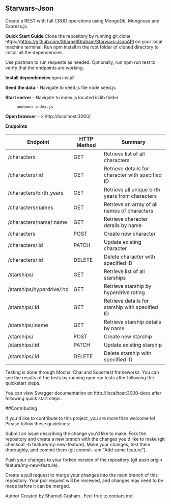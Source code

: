 ## Starwars-Json
Create a REST with full CRUD operations using MongoDb, Mongoose and Express.js.




**Quick Start Guide**
Clone the repository by running git clone https://https://github.com/SharnellGraham/Starwars-JsonAPI on your local machine terminal.
Run npm install in the root folder of cloned directory to install all the dependencies.

Use postman to run requests as needed.
Optionally, run npm run test to verify that the endpoints are working.

 **Install dependencies**
     npm install
  

 **Seed the data**
    - Navigate to seed.js file 
         node seed.js 

 **Start server**
    - Navigate to index.js located in lib folder

         nodemon index.js
     

 **Open browser**
    - > http://localhost:3000/



**Endpoints**

| Endpoint                       | HTTP Method | Summary                                             |
|--------------------------------|-------------|-----------------------------------------------------|
| /characters                | GET         | Retrieve list of all characters                     |
| /characters/:id            | GET         | Retrieve details for character with specified ID    |
| /characters/birth_years    | GET         | Retrieve all unique birth years from characters     |
| /characters/names          | GET         | Retrieve an array of all names of characters        |
| /characters/name/:name     | GET         | Retrieve character details by name                  |
| /characters                | POST        | Create new character                                 |
| /characters/:id            | PATCH       | Update existing character                            |
| /characters/:id            | DELETE      | Delete character with specified ID                  |
| /starships/               | GET         | Retrieve list of all starships                      |
| /starships/hyperdrive/:hd  | GET         | Retrieve starship by hyperdrive rating               |
| /starships/:id             | GET         | Retrieve details for starship with specified ID      |
| /starships/:name           | GET         | Retrieve starship details by name                    |
| /starships/               | POST        | Create new starship                                  |
| /starships/:id             | PATCH       | Update existing starship                             |
| /starships/:id             | DELETE      | Delete starship with specified ID                    |




Testing is done through Mocha, Chai and Supertest frameworks. You can see the results of the tests by running npm run tests after following the quickstart steps.

You can view Swagger documentation on http://localhost:3000-docs after following quick start steps.




##Contributing

If you'd like to contribute to this project, you are more than welcome to! Please follow these guidelines:

Submit an issue describing the change you'd like to make.
Fork the repository and create a new branch with the changes you'd like to make (git checkout -b feature/my-new-feature).
Make your changes, test them thoroughly, and commit them (git commit -am "Add some feature").

Push your changes to your forked version of the repository (git push origin feature/my-new-feature).

Create a pull request to merge your changes into the main branch of this repository. Your pull request will be reviewed, and changes may need to be made before it can be merged.






Author
Created by Sharnell Graham . Feel free to contact me!

